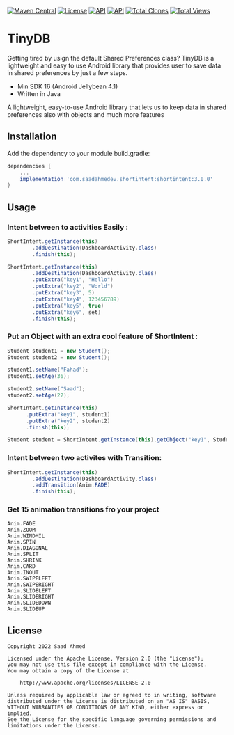 [![Maven Central](https://img.shields.io/maven-central/v/com.saadahmedev.tinydb/tinydb.svg?label=Maven%20Central)](https://search.maven.org/search?q=g:%22com.saadahmedev.shortintent%22%20AND%20a:%22tinydb%22)
[![License](https://img.shields.io/badge/License-Apache_2.0-blue.svg)](https://opensource.org/licenses/Apache-2.0)
<a href="https://android-arsenal.com/api?level=16"><img alt="API" src="https://img.shields.io/badge/API-16%2B-brightgreen.svg?style=flat"/></a>
<a href="https://github.com/saadahmedscse/shortintent"><img alt="API" src="https://badges.frapsoft.com/os/v1/open-source.png?v=103"/></a>
<a href="https://github.com/saadahmedscse/shortintent/graphs/traffic"><img alt="Total Clones" src="https://img.shields.io/badge/Clones-92-orange"/></a>
<a href="[https://github.com/rrsaikat/CodeChallengeByShikho/graphs/traffic](https://github.com/saadahmedscse/shortintent/graphs/traffic)"><img alt="Total Views" src="https://img.shields.io/badge/Views-187-brightgreen"/></a>
# TinyDB
Getting tired by usign the default Shared Preferences class? TinyDB is a lightweight and easy to use Android library that provides user to save data in shared preferences by just a few steps.
* Min SDK 16 (Android Jellybean 4.1)
* Written in Java

A lightweight, easy-to-use Android library that lets us to keep data in shared preferences also with objects and much more features

## Installation

Add the dependency to your module build.gradle:
```groovy
dependencies {
    ...
    implementation 'com.saadahmedev.shortintent:shortintent:3.0.0'
}
```

## Usage
### Intent between to activities Easily :
```java
ShortIntent.getInstance(this)
        .addDestination(DashboardActivity.class)
        .finish(this);
```
```java
ShortIntent.getInstance(this)
        .addDestination(DashboardActivity.class)
        .putExtra("key1", "Hello")
        .putExtra("key2", "World")
        .putExtra("key3", 5)
        .putExtra("key4", 123456789)
        .putExtra("key5", true)
        .putExtra("key6", set)
        .finish(this);
```

### Put an Object with an extra cool feature of ShortIntent :
```java
Student student1 = new Student();
Student student2 = new Student();

student1.setName("Fahad");
student1.setAge(36);

student2.setName("Saad");
student2.setAge(22);

ShortIntent.getInstance(this)
      .putExtra("key1", student1)
      .putExtra("key2", student2)
      .finish(this);
```
```java
Student student = ShortIntent.getInstance(this).getObject("key1", Student.class);
```

### Intent between two activites with Transition:
```java
ShortIntent.getInstance(this)
        .addDestination(DashboardActivity.class)
        .addTransition(Anim.FADE)
        .finish(this);
```

### Get 15 animation transitions fro your project
`Anim.FADE`  
`Anim.ZOOM`  
`Anim.WINDMIL`  
`Anim.SPIN`  
`Anim.DIAGONAL`  
`Anim.SPLIT`  
`Anim.SHRINK`  
`Anim.CARD`  
`Anim.INOUT`  
`Anim.SWIPELEFT`  
`Anim.SWIPERIGHT`  
`Anim.SLIDELEFT`  
`Anim.SLIDERIGHT`  
`Anim.SLIDEDOWN`  
`Anim.SLIDEUP`  

## License
```
Copyright 2022 Saad Ahmed

Licensed under the Apache License, Version 2.0 (the "License");
you may not use this file except in compliance with the License.
You may obtain a copy of the License at

    http://www.apache.org/licenses/LICENSE-2.0

Unless required by applicable law or agreed to in writing, software
distributed under the License is distributed on an "AS IS" BASIS,
WITHOUT WARRANTIES OR CONDITIONS OF ANY KIND, either express or implied.
See the License for the specific language governing permissions and
limitations under the License.
```